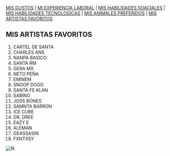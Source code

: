 
[MIS GUSTOS](Mis_gustos.md) | [MI EXPERIENCIA LABORAL](Mi_experiencia_laboral.md) | [MIS HABILIDADES SOACIALES](Mis_habilidades_sociales.md) | [MIS HABILIDADES TECNOLOGICAS](Mis_habilidades_tecnológicas.md) | [MIS ANIMALES PREFERIDOS](mis_animales_preferidos.md) | [MIS ARTISTAS FAVORITOS](mis_artistas_favoritos.md)
## MIS ARTISTAS FAVORITOS
1. CARTEL DE SANTA
2. CHARLES ANS
3. NANPA BASICO
4. SANTA RM
5. GERA MX
6. NETO PEÑA
7. EMINEM
8. SNOOP DOGG
9. SANTA FE KLAN
10. SABINO
11. JOSS BONES
12. SAMNTA BARRON
13. ICE CUBE
14. DR. DREE
15. EAZY E
16. ALEMAN
17. GEASSASIN
18. FXNTXSY

![Ñ](http://cdn2.dineroenimagen.com/media/dinero/styles/xlarge/public/images/2021/12/vecino-virtual-de-snoop-dogg.jpg)
